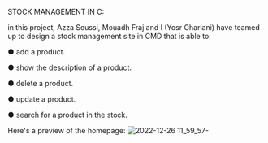 STOCK MANAGEMENT IN C:




in this project, Azza Soussi, Mouadh Fraj and I (Yosr Ghariani) have teamed up to design a stock management site in CMD that is able to:

● add a product.

● show the description of a product.

● delete a product.

● update a product.

● search for a product in the stock.













Here's a preview of the homepage:
![2022-12-26 11_59_57-](https://user-images.githubusercontent.com/114835225/209541690-4368f12b-5979-4c45-8532-239ab5327f74.png)

